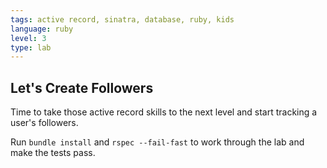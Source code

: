 ```yaml
---
tags: active record, sinatra, database, ruby, kids
language: ruby
level: 3
type: lab
---
```


## Let's Create Followers

Time to take those active record skills to the next level and start tracking a user's followers.

Run `bundle install` and `rspec --fail-fast` to work through the lab and make the tests pass.
